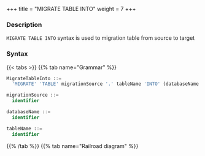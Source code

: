 +++
title = "MIGRATE TABLE INTO"
weight = 7
+++

### Description

`MIGRATE TABLE INTO` syntax is used to migration table from source to target

### Syntax

{{< tabs >}}
{{% tab name="Grammar" %}}
```sql
MigrateTableInto ::=
  'MIGRATE' 'TABLE' migrationSource '.' tableName 'INTO' (databaseName '.')? tableName

migrationSource ::=
  identifier

databaseName ::=
  identifier

tableName ::=
  identifier
```
{{% /tab %}}
{{% tab name="Railroad diagram" %}}
<iframe frameborder="0" name="diagram" id="diagram" width="100%" height="100%"></iframe>
{{% /tab %}}
{{< /tabs >}}

### Supplement

- When `databaseName` is not specified, the default is the currently used `DATABASE`. If `DATABASE` is not used, `No database selected` will be prompted.

### Example

- Migrate table from source to current database

```sql
MIGRATE TABLE ds_0.t_order INTO t_order;
```

- Migrate table from source to specified database

```sql
UNREGISTER MIGRATION SOURCE STORAGE UNIT ds_1, ds_2;
```

### Reserved word

`MIGRATE`, `TABLE`, `INTO`

### Related links

- [Reserved word](/en/user-manual/shardingsphere-proxy/distsql/syntax/reserved-word/)
